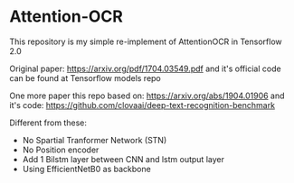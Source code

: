 # Attention-OCR

This repository is my simple re-implement of AttentionOCR in Tensorflow 2.0

Original paper: https://arxiv.org/pdf/1704.03549.pdf and it's official code can be found at Tensorflow models repo

One more paper this repo based on: https://arxiv.org/abs/1904.01906 and it's code: https://github.com/clovaai/deep-text-recognition-benchmark

Different from these:

- No Spartial Tranformer Network (STN)
- No Position encoder
- Add 1 Bilstm layer between CNN and lstm output layer
- Using EfficientNetB0 as backbone
